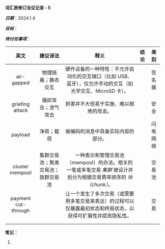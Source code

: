 **词汇表修订会议记录 - 5**

***日期***：2024.1.4

***目标***：

***待讨论事项***：

|        英文         |              建议译法              |                             释义                             | 结论 |   类别   |
| :-----------------: | :--------------------------------: | :----------------------------------------------------------: | :--: | :------: |
|     air-gapped      |         物理隔离；静态交互         | 硬件设备的一种特性：不允许自动化的交互端口（比如 USB、蓝牙），仅允许手动的交互（如光学交互、MicroSD 卡）。 |      |  签名器  |
|   griefing attack   |         骚扰攻击；泄气攻击         |            损害并不大但易于实施、难以根绝的攻击。            |      |   安全   |
|       payload       |             净荷；载荷             |              被编码的消息中具备实际内容的部分。              |      | 闪电网络 |
|   cluster mempool   | 集群交易池；聚类交易池；族群交易池 | 一种表示和管理交易池（mempool）的办法。相关的一笔或多笔交易 _集群_ 被设计并划分为根据交易费率排序的 _块（chunk）_。 |      |  交易池  |
| payment cut-through |                                    | 让一个发生了多次交易（或需要用多笔交易来表达）的过程可以仅暴露最初状态和终局状态，以获得可扩展性并提高隐私性。 |      |   交易   |
|                     |                                    |                                                              |      |          |
|                     |                                    |                                                              |      |          |

**笔记：**

1. 

